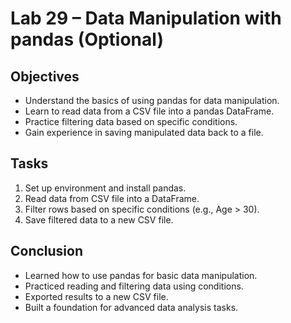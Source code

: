 # Lab 29 – Data Manipulation with pandas (Optional)

## Objectives
- Understand the basics of using pandas for data manipulation.
- Learn to read data from a CSV file into a pandas DataFrame.
- Practice filtering data based on specific conditions.
- Gain experience in saving manipulated data back to a file.

## Tasks
1. Set up environment and install pandas.
2. Read data from CSV file into a DataFrame.
3. Filter rows based on specific conditions (e.g., Age > 30).
4. Save filtered data to a new CSV file.

## Conclusion
- Learned how to use pandas for basic data manipulation.
- Practiced reading and filtering data using conditions.
- Exported results to a new CSV file.
- Built a foundation for advanced data analysis tasks.

